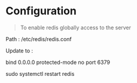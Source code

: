 # Configuration

> To enable redis globally access to the server

Path : /etc/redis/redis.conf

Update to :

bind 0.0.0.0
protected-mode no
port 6379

sudo systemctl restart redis